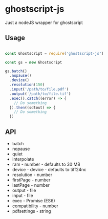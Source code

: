# ghostscript-js

Just a nodeJS wrapper for ghostscript

## Usage
```javascript

const Ghostscript = require('ghostscript-js')

const gs = new Ghostscript

gs.batch()
  .nopause()
  .device()
  .resolution(150)
  .input('/path/to/file.pdf')
  .output('/path/to/file.tif')
  .exec().catch((error) => {
    // Do something
  }).then((sdtout) => {
    // Do something
  })
```

## API

* batch
* nopause
* quiet
* interpolate
* ram - number - defaults to 30 MB
* device - device - defaults to tiff24nc
* resolution - number
* firstPage - number
* lastPage - number
* output - file
* input - file
* exec - Promise (ES6)
* compatibility - number
* pdfsettings - string
